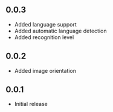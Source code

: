 ## 0.0.3

* Added language support
* Added automatic language detection
* Added recognition level

## 0.0.2

* Added image orientation

## 0.0.1

* Initial release
